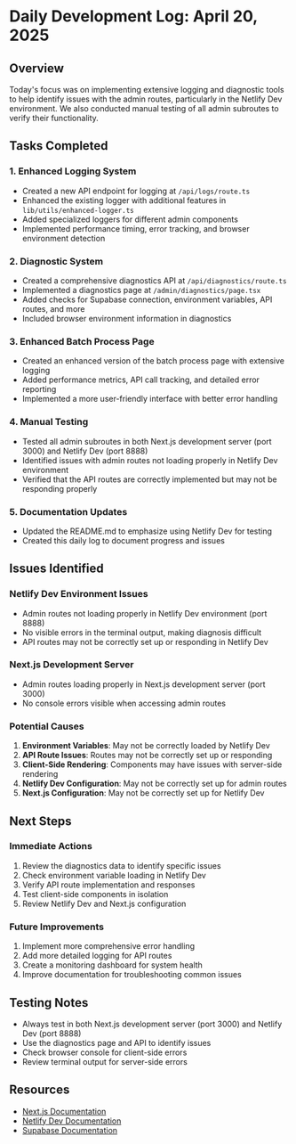 # Daily Development Log: April 20, 2025

## Overview
Today's focus was on implementing extensive logging and diagnostic tools to help identify issues with the admin routes, particularly in the Netlify Dev environment. We also conducted manual testing of all admin subroutes to verify their functionality.

## Tasks Completed

### 1. Enhanced Logging System
- Created a new API endpoint for logging at `/api/logs/route.ts`
- Enhanced the existing logger with additional features in `lib/utils/enhanced-logger.ts`
- Added specialized loggers for different admin components
- Implemented performance timing, error tracking, and browser environment detection

### 2. Diagnostic System
- Created a comprehensive diagnostics API at `/api/diagnostics/route.ts`
- Implemented a diagnostics page at `/admin/diagnostics/page.tsx`
- Added checks for Supabase connection, environment variables, API routes, and more
- Included browser environment information in diagnostics

### 3. Enhanced Batch Process Page
- Created an enhanced version of the batch process page with extensive logging
- Added performance metrics, API call tracking, and detailed error reporting
- Implemented a more user-friendly interface with better error handling

### 4. Manual Testing
- Tested all admin subroutes in both Next.js development server (port 3000) and Netlify Dev (port 8888)
- Identified issues with admin routes not loading properly in Netlify Dev environment
- Verified that the API routes are correctly implemented but may not be responding properly

### 5. Documentation Updates
- Updated the README.md to emphasize using Netlify Dev for testing
- Created this daily log to document progress and issues

## Issues Identified

### Netlify Dev Environment Issues
- Admin routes not loading properly in Netlify Dev environment (port 8888)
- No visible errors in the terminal output, making diagnosis difficult
- API routes may not be correctly set up or responding in Netlify Dev

### Next.js Development Server
- Admin routes loading properly in Next.js development server (port 3000)
- No console errors visible when accessing admin routes

### Potential Causes
1. **Environment Variables**: May not be correctly loaded by Netlify Dev
2. **API Route Issues**: Routes may not be correctly set up or responding
3. **Client-Side Rendering**: Components may have issues with server-side rendering
4. **Netlify Dev Configuration**: May not be correctly set up for admin routes
5. **Next.js Configuration**: May not be correctly set up for Netlify Dev

## Next Steps

### Immediate Actions
1. Review the diagnostics data to identify specific issues
2. Check environment variable loading in Netlify Dev
3. Verify API route implementation and responses
4. Test client-side components in isolation
5. Review Netlify Dev and Next.js configuration

### Future Improvements
1. Implement more comprehensive error handling
2. Add more detailed logging for API routes
3. Create a monitoring dashboard for system health
4. Improve documentation for troubleshooting common issues

## Testing Notes
- Always test in both Next.js development server (port 3000) and Netlify Dev (port 8888)
- Use the diagnostics page and API to identify issues
- Check browser console for client-side errors
- Review terminal output for server-side errors

## Resources
- [Next.js Documentation](https://nextjs.org/docs)
- [Netlify Dev Documentation](https://docs.netlify.com/cli/get-started/#run-a-local-development-environment)
- [Supabase Documentation](https://supabase.io/docs)
